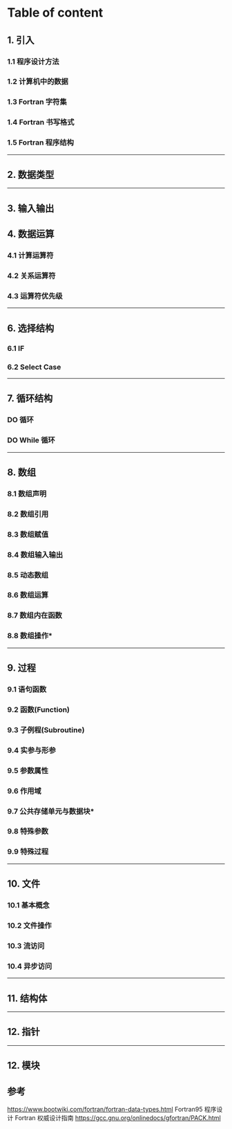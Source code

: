 # Table of content
## 1. 引入
### 1.1 程序设计方法
### 1.2 计算机中的数据
### 1.3 Fortran 字符集
### 1.4 Fortran 书写格式
### 1.5 Fortran 程序结构
***

## 2. 数据类型
***

## 3. 输入输出

## 4. 数据运算
### 4.1 计算运算符
### 4.2 关系运算符
### 4.3 运算符优先级
***

## 6. 选择结构
### 6.1 IF
### 6.2 Select Case

***
## 7. 循环结构
### DO 循环
### DO While 循环

***
## 8. 数组
### 8.1 数组声明
### 8.2 数组引用
### 8.3 数组赋值
### 8.4 数组输入输出
### 8.5 动态数组
### 8.6 数组运算
### 8.7 数组内在函数
### 8.8 数组操作*
***

## 9. 过程
### 9.1 语句函数
### 9.2 函数(Function)
### 9.3 子例程(Subroutine)
### 9.4 实参与形参
### 9.5 参数属性
### 9.6 作用域
### 9.7 公共存储单元与数据块*
### 9.8 特殊参数
### 9.9 特殊过程

***

## 10. 文件
### 10.1 基本概念
### 10.2 文件操作
### 10.3 流访问
### 10.4 异步访问

***

## 11. 结构体

***

## 12. 指针

***
## 12. 模块

## 参考
<https://www.bootwiki.com/fortran/fortran-data-types.html>
Fortran95 程序设计
Fortran 权威设计指南
<https://gcc.gnu.org/onlinedocs/gfortran/PACK.html>
